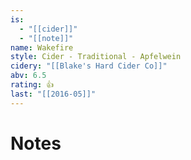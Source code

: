 ```yaml
---
is:
  - "[[cider]]"
  - "[[note]]"
name: Wakefire
style: Cider - Traditional - Apfelwein
cidery: "[[Blake's Hard Cider Co]]"
abv: 6.5
rating: 👍
last: "[[2016-05]]"
---
```

# Notes
